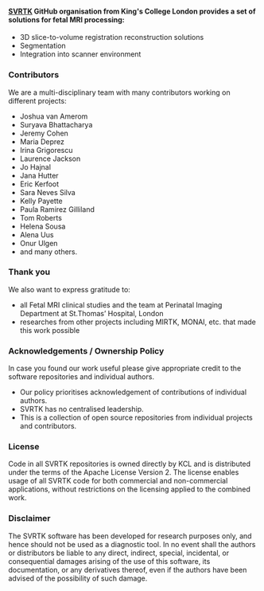 #### [SVRTK](https://github.com/SVRTK) GitHub organisation from King's College London provides a set of solutions for fetal MRI processing:

- 3D slice-to-volume registration reconstruction solutions 
- Segmentation 
- Integration into scanner environment
  

### Contributors

We are a multi-disciplinary team with many contributors working on different projects: 

- Joshua van Amerom
- Suryava Bhattacharya
- Jeremy Cohen
- Maria Deprez
- Irina Grigorescu
- Laurence Jackson 
- Jo Hajnal
- Jana Hutter
- Eric Kerfoot
- Sara Neves Silva
- Kelly Payette
- Paula Ramirez Gilliland
- Tom Roberts
- Helena Sousa
- Alena Uus
- Onur Ulgen
- and many others.


### Thank you  

We also want to express gratitude to:

- all Fetal MRI clinical studies and the team at Perinatal Imaging Department at St.Thomas’ Hospital, London
- researches from other projects including MIRTK, MONAI, etc. that made this work possible


### Acknowledgements / Ownership Policy 

In case you found our work useful please give appropriate credit to the software repositories and individual authors.

- Our policy prioritises acknowledgement of contributions of individual authors.
- SVRTK has no centralised leadership.
- This is a collection of open source repositories from individual projects and contributors.  


### License  

Code in all SVRTK repositories is owned directly by KCL and is distributed under the terms of the Apache License Version 2. The license enables usage of all SVRTK code for both commercial and non-commercial applications, without restrictions on the licensing applied to the combined work.


### Disclaimer

The SVRTK software has been developed for research purposes only, and hence should not be used as a diagnostic tool. In no event shall the authors or distributors be liable to any direct, indirect, special, incidental, or consequential damages arising of the use of this software, its documentation, or any derivatives thereof, even if the authors have been advised of the possibility of such damage.  


